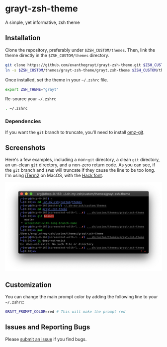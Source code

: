 # grayt-zsh-theme
A simple, yet informative, zsh theme

## Installation
Clone the repository, preferably under `$ZSH_CUSTOM/themes`. Then, link the
theme directly in the `$ZSH_CUSTOM/themes` directory.
```sh
git clone https://github.com/evanthegrayt/grayt-zsh-theme.git $ZSH_CUSTOM/themes
ln -s $ZSH_CUSTOM/themes/grayt-zsh-theme/grayt.zsh-theme $ZSH_CUSTOM/themes
```
Once installed, set the theme in your `~/.zshrc` file.
```sh
export ZSH_THEME="grayt"
```
Re-source your `~/.zshrc`
```sh
. ~/.zshrc
```

### Dependencies
If you want the `git` branch to truncate, you'll need to install
[omz-git](https://github.com/tnwinc/omz-git).

## Screenshots
Here's a few examples, including a non-`git` directory, a clean `git` directory,
an un-clean `git` directory, and a non-zero return code. As you can see, if the
`git` branch and `$PWD` will truncate if they cause the line to be too long.
I'm using [iTerm2](https://www.iterm2.com/) on MacOS, with
the [Hack font](https://sourcefoundry.org/hack/).

![](resource/grayt-zsh-theme.jpg)

## Customization
You can change the main prompt color by adding the following line to your
`~/.zshrc`:

```zsh
GRAYT_PROMPT_COLOR=red # This will make the prompt red
```

## Issues and Reporting Bugs
Please [submit an
issue](https://github.com/evanthegrayt/grayt-zsh-theme/issues/new) if you find
bugs.

